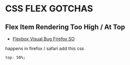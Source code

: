 # CSS FLEX GOTCHAS

## Flex Item Rendering Too High / At Top

- [Flexbox Visual Bug Firefox SO](https://stackoverflow.com/questions/46270117/css-align-items-center-flexbox-visual-bug-in-firefox)

happens in firefox / safari
add this css

```css
top: 50%;
```
